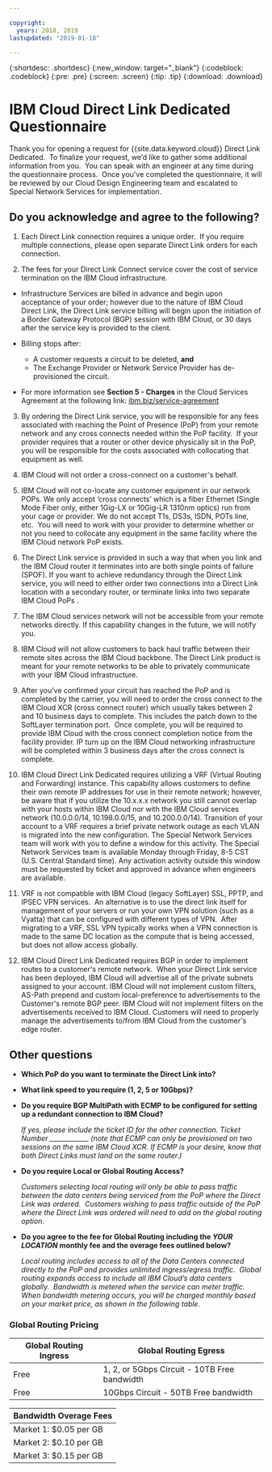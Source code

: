 ```yaml
---

copyright:
  years: 2018, 2019
lastupdated: "2019-01-18"

---
```


{:shortdesc: .shortdesc}
{:new_window: target="_blank"}
{:codeblock: .codeblock}
{:pre: .pre}
{:screen: .screen}
{:tip: .tip}
{:download: .download}

# IBM Cloud Direct Link Dedicated Questionnaire

Thank you for opening a request for {{site.data.keyword.cloud}} Direct Link Dedicated.  To finalize your request, we’d like to gather some additional information from you.  You can speak with an engineer at any time during the questionnaire process.  Once you've completed the questionnaire, it will be reviewed by our Cloud Design Engineering team and escalated to Special Network Services for implementation.

## Do you acknowledge and agree to the following?

1. Each Direct Link connection requires a unique order.  If you require multiple connections, please open separate Direct Link orders for each connection.

2. The fees for your Direct Link Connect service cover the cost of service termination on the IBM Cloud infrastructure. 

 * Infrastructure Services are billed in advance and begin upon acceptance of your order; however due to the nature of IBM Cloud Direct Link, the Direct Link service billing will begin upon the initiation of a Border Gateway Protocol (BGP) session with IBM Cloud, or 30 days after the service key is provided to the client. 

 * Billing stops after:
   * A customer requests a circuit to be deleted, **and** 
   * The Exchange Provider or Network Service Provider has de-provisioned the circuit.
  * For more information see **Section 5 - Charges** in the Cloud Services Agreement at the following link: [ibm.biz/service-agreement](ibm.biz/service-agreement)

3. By ordering the Direct Link service, you will be responsible for any fees associated with reaching the Point of Presence (PoP) from your remote network and any cross connects needed within the PoP facility.  If your provider requires that a router or other device physically sit in the PoP, you will be responsible for the costs associated with collocating that equipment as well. 

4. IBM Cloud will not order a cross-connect on a customer's behalf.

5. IBM Cloud will not co-locate any customer equipment in our network POPs. We only accept ‘cross connects’ which is a fiber Ethernet (Single Mode Fiber only, either 1Gig-LX or 10Gig-LR 1310nm optics) run from your cage or provider. We do not accept T1s, DS3s, ISDN, POTs line, etc.  You will need to work with your provider to determine whether or not you need to collocate any equipment in the same facility where the IBM Cloud network PoP exists.

6. The Direct Link service is provided in such a way that when you link and the IBM Cloud router it terminates into are both single points of failure (SPOF). If you want to achieve redundancy through the Direct Link service, you will need to either order two connections into a Direct Link location with a secondary router, or terminate links into two separate IBM Cloud PoPs .

7. The IBM Cloud services network will not be accessible from your remote networks directly. If this capability changes in the future, we will notify you.

8. IBM Cloud will not allow customers to back haul traffic between their remote sites across the IBM Cloud backbone. The Direct Link product is meant for your remote networks to be able to privately communicate with your IBM Cloud infrastructure.

9. After you’ve confirmed your circuit has reached the PoP and is completed by the carrier, you will need to order the cross connect to the IBM Cloud XCR (cross connect router) which usually takes between 2 and 10 business days to complete. This includes the patch down to the SoftLayer termination port.  Once complete, you will be required to provide IBM Cloud with the cross connect completion notice from the facility provider. IP turn up on the IBM Cloud networking infrastructure will be completed within 3 business days after the cross connect is complete.

10. IBM Cloud Direct Link Dedicated requires utilizing a VRF (Virtual Routing and Forwarding) instance. This capability allows customers to define their own remote IP addresses for use in their remote network; however, be aware that if you utilize the 10.x.x.x network you still cannot overlap with your hosts within IBM Cloud nor with the IBM Cloud services network (10.0.0.0/14, 10.198.0.0/15, and 10.200.0.0/14). Transition of your account to a VRF requires a brief private network outage as each VLAN is migrated into the new configuration. The Special Network Services team will work with you to define a window for this activity. The Special Network Services team is available Monday through Friday, 8-5 CST (U.S. Central Standard time). Any activation activity outside this window must be requested by ticket and approved in advance when engineers are available.

11. VRF is not compatible with IBM Cloud (legacy SoftLayer) SSL, PPTP, and IPSEC VPN services.  An alternative is to use the direct link itself for management of your servers or run your own VPN solution (such as a Vyatta) that can be configured with different types of VPN.  After migrating to a VRF, SSL VPN typically works when a VPN connection is made to the same DC location as the compute that is being accessed, but does not allow access globally.

12. IBM Cloud Direct Link Dedicated requires BGP in order to implement routes to a customer's remote network.  When your Direct Link service has been deployed, IBM Cloud will advertise all of the private subnets assigned to your account. IBM Cloud will not implement custom filters, AS-Path prepend and custom local-preference to advertisements to the Customer's remote BGP peer. IBM Cloud will not implement filters on the advertisements received to IBM Cloud. Customers will need to properly manage the advertisements to/from IBM Cloud from the customer's edge router. 

## Other questions

* **Which PoP do you want to terminate the Direct Link into?**

* **What link speed to you require (1, 2, 5 or 10Gbps)?**

* **Do you require BGP MultiPath with ECMP to be configured for setting up a redundant connection to IBM Cloud?**  

    _If yes, please include the ticket ID for the other connection. Ticket Number ____________  (note that ECMP can only be provisioned on two sessions on the same IBM Cloud XCR.  If ECMP is your desire, know that both Direct Links must land on the same router.)_

* **Do you require Local or Global Routing Access?**

    _Customers selecting local routing will only be able to pass traffic between the data centers being serviced from the PoP where the Direct Link was ordered.  Customers wishing to pass traffic outside of the PoP where the Direct Link was ordered will need to add on the global routing option._

* **Do you agree to the fee for Global Routing including the _YOUR LOCATION_ monthly fee and the overage fees outlined below?**

    _Local routing includes access to all of the Data Centers connected directly to the PoP and provides unlimited ingress/egress traffic.  Global routing expands access to include all IBM Cloud’s data centers globally.  Bandwidth is metered when the service can meter traffic. When bandwidth metering occurs, you will be charged monthly based on your market price, as shown in the following table._


### Global Routing Pricing

| Global Routing Ingress | Global Routing Egress |
|---|---|
| Free | 1, 2, or 5Gbps Circuit - 10TB Free bandwidth |
| Free | 10Gbps Circuit - 50TB Free bandwidth |


| Bandwidth Overage Fees |
|---|
| Market 1: $0.05 per GB |
| Market 2: $0.10 per GB |
| Market 3: $0.15 per GB |
